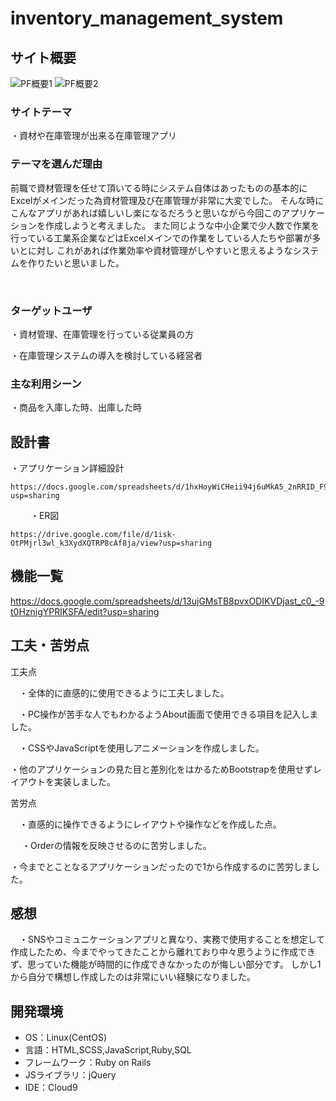 # inventory_management_system

## サイト概要
![PF概要1](https://github.com/Kazuki-Igarashi/inventory_management_system/assets/141293221/74bdc47e-3b7c-4f04-b068-151a678dd42d)
![PF概要2](https://github.com/Kazuki-Igarashi/inventory_management_system/assets/141293221/83b953da-39a2-46e0-9122-ca8acdc0674e)


### サイトテーマ
  ・資材や在庫管理が出来る在庫管理アプリ
### テーマを選んだ理由
  前職で資材管理を任せて頂いてる時にシステム自体はあったものの基本的にExcelがメインだった為資材管理及び在庫管理が非常に大変でした。
  そんな時にこんなアプリがあれば嬉しいし楽になるだろうと思いながら今回このアプリケーションを作成しようと考えました。
  また同じような中小企業で少人数で作業を行っている工業系企業などはExcelメインでの作業をしている人たちや部署が多いとに対し
  これがあれば作業効率や資材管理がしやすいと思えるようなシステムを作りたいと思いました。
  
  
  
​
### ターゲットユーザ
  ・資材管理、在庫管理を行っている従業員の方
    
  ・在庫管理システムの導入を検討している経営者
​
### 主な利用シーン
  ・商品を入庫した時、出庫した時
​
## 設計書
  ・アプリケーション詳細設計
  
    https://docs.google.com/spreadsheets/d/1hxHoyWiCHeii94j6uMkA5_2nRRID_F99B6XaScIfhxE/edit?usp=sharing
  　　
  ・ER図
  
    https://drive.google.com/file/d/1isk-OtPMjrl3wl_k3XydXQTRP8cAf8ja/view?usp=sharing

## 機能一覧

https://docs.google.com/spreadsheets/d/13ujGMsTB8pvxODIKVDjast_c0_-9t0HznigYPRlKSFA/edit?usp=sharing
## 工夫・苦労点
工夫点

　・全体的に直感的に使用できるように工夫しました。
 
　・PC操作が苦手な人でもわかるようAbout画面で使用できる項目を記入しました。
 
　・CSSやJavaScriptを使用しアニメーションを作成しました。
 
  ・他のアプリケーションの見た目と差別化をはかるためBootstrapを使用せずレイアウトを実装しました。
  
 苦労点
 
 　・直感的に操作できるようにレイアウトや操作などを作成した点。
  
　 ・Orderの情報を反映させるのに苦労しました。
  
   ・今までとことなるアプリケーションだったので1から作成するのに苦労しました。
   
## 感想
　・SNSやコミュニケーションアプリと異なり、実務で使用することを想定して作成したため、今までやってきたことから離れており中々思うように作成​できず、思っていた機能が時間的に作成できなかったのが悔しい部分です。
 しかし1から自分で構想し作成したのは非常にいい経験になりました。
## 開発環境
- OS：Linux(CentOS)
- 言語：HTML,SCSS,JavaScript,Ruby,SQL
- フレームワーク：Ruby on Rails
- JSライブラリ：jQuery
- IDE：Cloud9
​
